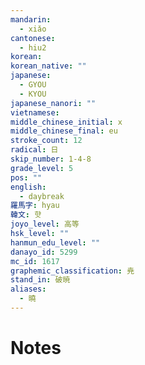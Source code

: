 ```yaml
---
mandarin:
  - xiǎo
cantonese:
  - hiu2
korean:
korean_native: ""
japanese:
  - GYOU
  - KYOU
japanese_nanori: ""
vietnamese:
middle_chinese_initial: x
middle_chinese_final: eu
stroke_count: 12
radical: 日
skip_number: 1-4-8
grade_level: 5
pos: ""
english:
  - daybreak
羅馬字: hyau
韓文: 햣
joyo_level: 高等
hsk_level: ""
hanmun_edu_level: ""
danayo_id: 5299
mc_id: 1617
graphemic_classification: 尭
stand_in: 破暁
aliases:
  - 曉
---
```


# Notes
